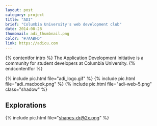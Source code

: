 ```yaml
---
layout: post
category: project
title: "ADI"
brief: "Columbia University's web development club"
date: 2014-08-28
thumbnail: adi_thumbnail.png
color: "#7AABFD"
link: https://adicu.com
---
```


{% contentfor intro %}
The Application Development Initiative is a community for student developers at Columbia University.
{% endcontentfor %}

{% include pic.html file="adi_logo.gif" %}
{% include pic.html file="adi_macbook.png" %}
{% include pic.html file="adi-web-5.png" class="shadow" %}

## Explorations

{% include pic.html file="shapes-dr@2x.png" %}
